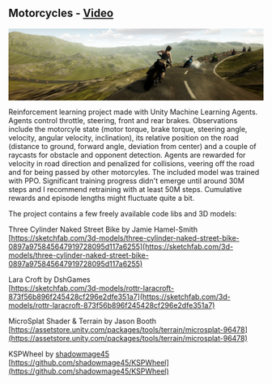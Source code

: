 ## Motorcycles - [Video](https://youtu.be/omCJTvZ3ZMY)

<img src="banner.png" align="middle" width="1920"/>

Reinforcement learning project made with Unity Machine Learning Agents.  
Agents control throttle, steering, front and rear brakes. Observations include the motorcyle state (motor torque, brake torque, steering angle, velocity, angular velocity, inclination), its relative position on the road (distance to ground, forward angle, deviation from center) and a couple of raycasts for obstacle and opponent detection. Agents are rewarded for velocity in road direction and penalized for collisions, veering off the road and for being passed by other motorcyles. The included model was trained with PPO. Significant training progress didn't emerge until around 30M steps and I recommend retraining with at least 50M steps. Cumulative rewards and episode lengths might fluctuate quite a bit.  
  
The project contains a few freely available code libs and 3D models:
  
  
Three Cylinder Naked Street Bike by Jamie Hamel-Smith  
[https://sketchfab.com/3d-models/three-cylinder-naked-street-bike-0897a975845647919728095d117a6255](https://sketchfab.com/3d-models/three-cylinder-naked-street-bike-0897a975845647919728095d117a6255) 
   
Lara Croft by DshGames  
[https://sketchfab.com/3d-models/rottr-laracroft-873f56b896f245428cf296e2dfe351a7](https://sketchfab.com/3d-models/rottr-laracroft-873f56b896f245428cf296e2dfe351a7)  
  
MicroSplat Shader & Terrain by Jason Booth  
[https://assetstore.unity.com/packages/tools/terrain/microsplat-96478](https://assetstore.unity.com/packages/tools/terrain/microsplat-96478)  
  
KSPWheel by [shadowmage45](https://github.com/shadowmage45)  
[https://github.com/shadowmage45/KSPWheel](https://github.com/shadowmage45/KSPWheel)  